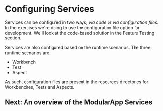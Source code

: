 # Configuring Services

Services can be configured in two ways; *via code* or *via configuration files*. In
the exercises we're doing to use the configuration file option for development.
We'll look at the code-based solution in the Feature Testing section.

Services are also configured based on the runtime scenarios. The three runtime
scenarios are:

* Workbench
* Test
* Aspect

As such, configuration files are present in the resources directories for Workbenches,
Tests and Aspects.

## Next: An overview of the ModularApp Services
